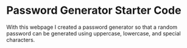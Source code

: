 # Password Generator Starter Code
With this webpage I created a password generator so that a random password can be generated using uppercase, lowercase, and special characters. 
